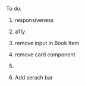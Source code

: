 
To do:
1. responsiveness
2. a11y
3. remove input in Book Item
4. remove card component
5. 




1. Add serach bar

